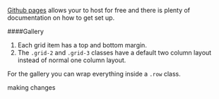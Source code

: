 
<a href="https://pages.github.com/">Github pages</a> allows your to host for free and there is plenty of documentation on how to get set up.

####Gallery
1. Each grid item has a top and bottom margin.
2. The `.grid-2` and `.grid-3` classes have a default two column layout instead of normal one column layout.

For the gallery you can wrap everything inside a `.row` class.


making changes